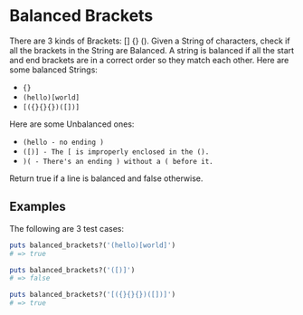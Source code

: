 # Balanced Brackets
There are 3 kinds of Brackets: [] {} (). Given a String  of characters, check if all the brackets in the String are Balanced. A  string is balanced if all the start and end brackets are in a correct  order so they match each other.
Here are some balanced Strings:

- ```{}```
- ```(hello)[world]```
- ```[({}{}{})([])]```

Here are some Unbalanced ones:

- ```(hello - no ending )```
- ```([)] - The [ is improperly enclosed in the ().```
- ```)( - There's an ending ) without a ( before it.```

Return true if a line is balanced and false otherwise.

## Examples
The following are 3 test cases:

```ruby
puts balanced_brackets?('(hello)[world]')
# => true

puts balanced_brackets?('([)]')
# => false

puts balanced_brackets?('[({}{}{})([])]')
# => true
```